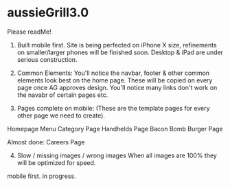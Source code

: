 # aussieGrill3.0

Please readMe!

1) Built mobile first. Site is being perfected on iPhone X size, refinements on smaller/larger phones will be finished soon. Desktop & iPad are under serious construction.

2) Common Elements:
You'll notice the navbar, footer & other common elements look best on the home page. These will be copied on every page once AG approves design. You'll notice many links don't work on the navabr of certain pages etc.

3) Pages complete on mobile:  (These are the template pages for every other page we need to create).

Homepage
Menu Category Page
Handhelds Page
Bacon Bomb Burger Page

  Almost done:
  Careers Page

4) Slow / missing images / wrong images
When all images are 100% they will be optimized for speed.


 mobile first. in progress.
